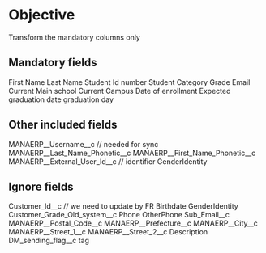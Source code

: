 # Objective 
Transform the mandatory columns only

## Mandatory fields
First Name
Last Name
Student Id number
Student Category
Grade
Email
Current Main school
Current Campus
Date of enrollment
Expected graduation date
graduation day

## Other included fields
MANAERP__Username__c // needed for sync
MANAERP__Last_Name_Phonetic__c
MANAERP__First_Name_Phonetic__c
MANAERP__External_User_Id__c // identifier
GenderIdentity

## Ignore fields
Customer_Id__c // we need to update by FR 
Birthdate
GenderIdentity
Customer_Grade_Old_system__c
Phone
OtherPhone
Sub_Email__c
MANAERP__Postal_Code__c
MANAERP__Prefecture__c
MANAERP__City__c
MANAERP__Street_1__c
MANAERP__Street_2__c
Description
DM_sending_flag__c
tag